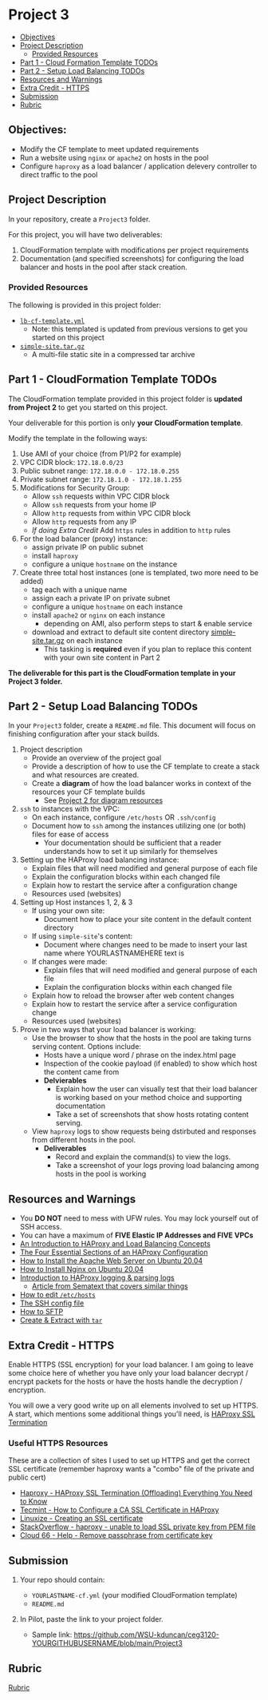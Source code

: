 # Project 3

- [Objectives](#Objectives)
- [Project Description](#Project-Description)
  - [Provided Resources](#Provided-Resources)
- [Part 1 - Cloud Formation Template TODOs](#part-1---cloudformation-template-todos)
- [Part 2 - Setup Load Balancing TODOs](#part-2---setup-load-balancing-todos)
- [Resources and Warnings](#resources-and-warnings)
- [Extra Credit - HTTPS](#extra-credit---https)
- [Submission](#Submission)
- [Rubric](Rubric.md)

## Objectives:

- Modify the CF template to meet updated requirements
- Run a website using `nginx` or `apache2` on hosts in the pool
- Configure `haproxy` as a load balancer / application delevery controller to direct traffic to the pool

## Project Description

In your repository, create a `Project3` folder.

For this project, you will have two deliverables:

1. CloudFormation template with modifications per project requirements
2. Documentation (and specified screenshots) for configuring the load balancer and hosts in the pool after stack creation. 

### Provided Resources

The following is provided in this project folder:

- [`lb-cf-template.yml`](lb-cf-template.yml)
  - Note: this templated is updated from previous versions to get you started on this project
- [`simple-site.tar.gz`](site.tar.gz)
  - A multi-file static site in a compressed tar archive

## Part 1 - CloudFormation Template TODOs

The CloudFormation template provided in this project folder is **updated from Project 2** to get you started on this project.

Your deliverable for this portion is only **your CloudFormation template**.

Modify the template in the following ways:

1. Use AMI of your choice (from P1/P2 for example)
2. VPC CIDR block: `172.18.0.0/23`
3. Public subnet range: `172.18.0.0 - 172.18.0.255`
4. Private subnet range: `172.18.1.0 - 172.18.1.255`
5. Modifications for Security Group:
   - Allow `ssh` requests within VPC CIDR block
   - Allow `ssh` requests from your home IP
   - Allow `http` requests from within VPC CIDR block
   - Allow `http` requests from any IP
   - *If doing Extra Credit* Add `https` rules in addition to `http` rules
6. For the load balancer (proxy) instance:
   - assign private IP on public subnet
   - install `haproxy`
   - configure a unique `hostname` on the instance
7. Create three total host instances (one is templated, two more need to be added)
   - tag each with a unique name
   - assign each a private IP on private subnet
   - configure a unique `hostname` on each instance
   - install `apache2` or `nginx` on each instance
       - depending on AMI, also perform steps to start & enable service 
   - download and extract to default site content directory [simple-site.tar.gz](https://github.com/pattonsgirl/CEG3120/raw/refs/heads/main/Projects/Project3/simple-site.tar.gz) on each instance
       - This tasking is **required** even if you plan to replace this content with your own site content in Part 2

**The deliverable for this part is the CloudFormation template in your Project 3 folder.**

## Part 2 - Setup Load Balancing TODOs

In your `Project3` folder, create a `README.md` file.  This document will focus on finishing configuration after your stack builds.

1. Project description
   - Provide an overview of the project goal
   - Provide a description of how to use the CF template to create a stack and what resources are created.
   - Create a **diagram** of how the load balancer works in context of the resources your CF template builds
      - See [Project 2 for diagram resources](../Project2/README.md)
2. `ssh` to instances with the VPC:
   - On each instance, configure `/etc/hosts` OR `.ssh/config`
   - Document how to `ssh` among the instances utilizing one (or both) files for ease of access
       - Your documentation should be sufficient that a reader understands how to set it up similarly for themselves
3. Setting up the HAProxy load balancing instance:
   - Explain files that will need modified and general purpose of each file
   - Explain the configuration blocks within each changed file
   - Explain how to restart the service after a configuration change
   - Resources used (websites)
4. Setting up Host instances 1, 2, & 3
   - If using your own site:
     - Document how to place your site content in the default content directory
   - If using `simple-site`'s content:
     - Document where changes need to be made to insert your last name where YOURLASTNAMEHERE text is
   - If changes were made:
       - Explain files that will need modified and general purpose of each file
       - Explain the configuration blocks within each changed file
   - Explain how to reload the browser after web content changes
   - Explain how to restart the service after a service configuration change
   - Resources used (websites)
6. Prove in two ways that your load balancer is working:
   - Use the browser to show that the hosts in the pool are taking turns serving content.  Options include:
      - Hosts have a unique word / phrase on the index.html page
      - Inspection of the cookie payload (if enabled) to show which host the content came from
      - **Delvierables**
        - Explain how the user can visually test that their load balancer is working based on your method choice and supporting documentation
        - Take a set of screenshots that show hosts rotating content serving.
   - View `haproxy` logs to show requests being dstirbuted and responses from different hosts in the pool.
      - **Deliverables**
        - Record and explain the command(s) to view the logs.
        - Take a screenshot of your logs proving load balancing among hosts in the pool is working

## Resources and Warnings

- You **DO NOT** need to mess with UFW rules. You may lock yourself out of SSH access.
- You can have a maximum of **FIVE Elastic IP Addresses and FIVE VPCs**
- [An Introduction to HAProxy and Load Balancing Concepts](https://www.digitalocean.com/community/tutorials/an-introduction-to-haproxy-and-load-balancing-concepts)
- [The Four Essential Sections of an HAProxy Configuration](https://www.haproxy.com/blog/the-four-essential-sections-of-an-haproxy-configuration/)
- [How to Install the Apache Web Server on Ubuntu 20.04](https://www.digitalocean.com/community/tutorials/how-to-install-the-apache-web-server-on-ubuntu-20-04)
- [How to Install Nginx on Ubuntu 20.04](https://www.digitalocean.com/community/tutorials/how-to-install-nginx-on-ubuntu-20-04)
- [Introduction to HAProxy logging & parsing logs](https://www.haproxy.com/blog/introduction-to-haproxy-logging)
   - [Article from Sematext that covers similar things](https://sematext.com/blog/haproxy-logs/)
- [How to edit `/etc/hosts`](https://linuxize.com/post/how-to-edit-your-hosts-file/)
- [The SSH config file](https://linuxize.com/post/using-the-ssh-config-file/)
- [How to SFTP](https://www.digitalocean.com/community/tutorials/how-to-use-sftp-to-securely-transfer-files-with-a-remote-server)
- [Create & Extract with `tar`](https://linuxize.com/post/how-to-create-and-extract-archives-using-the-tar-command-in-linux)

## Extra Credit - HTTPS

Enable HTTPS (SSL encryption) for your load balancer.  I am going to leave some choice here of whether you have only your load balancer decrypt / encrypt packets for the hosts or have the hosts handle the decryption / encryption.

You will owe a very good write up on all elements involved to set up HTTPS.  A start, which mentions some additional things you'll need, is [HAProxy SSL Termination](https://www.haproxy.com/blog/haproxy-ssl-termination)

### Useful HTTPS Resources
These are a collection of sites I used to set up HTTPS and get the correct SSL certificate (remember haproxy wants a "combo" file of the private and public cert)
- [Haproxy - HAProxy SSL Termination (Offloading) Everything You Need to Know](https://www.haproxy.com/blog/haproxy-ssl-termination)
- [Tecmint - How to Configure a CA SSL Certificate in HAProxy](https://www.tecmint.com/configure-ssl-certificate-haproxy/)
- [Linuxize - Creating an SSL certificate](https://linuxize.com/post/creating-a-self-signed-ssl-certificate/)
- [StackOverflow - haproxy - unable to load SSL private key from PEM file](https://stackoverflow.com/questions/27947982/haproxy-unable-to-load-ssl-private-key-from-pem-file)
- [Cloud 66 - Help - Remove passphrase from certificate key](https://help.cloud66.com/docs/security/remove-passphrase)

## Submission

1. Your repo should contain:
   - `YOURLASTNAME-cf.yml` (your modified CloudFormation template)
   - `README.md`

2. In Pilot, paste the link to your project folder.  
   - Sample link: https://github.com/WSU-kduncan/ceg3120-YOURGITHUBUSERNAME/blob/main/Project3

## Rubric

[Rubric](Rubric.md)
